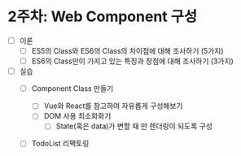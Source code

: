# 2주차: Web Component 구성

- [ ] 이론
  - [ ] ES5의 Class와 ES6의 Class의 차이점에 대해 조사하기 (5가지)
  - [ ] ES6의 Class만이 가지고 있는 특징과 장점에 대해 조사하기 (3가지)
- [ ] 실습
  - [ ] Component Class 만들기
    - [ ] Vue와 React를 참고하여 자유롭게 구성해보기
    - [ ] DOM 사용 최소화화기
      - [ ] State(혹은 data)가 변할 때 만 렌더링이 되도록 구성
  - [ ] TodoList 리팩토링
 